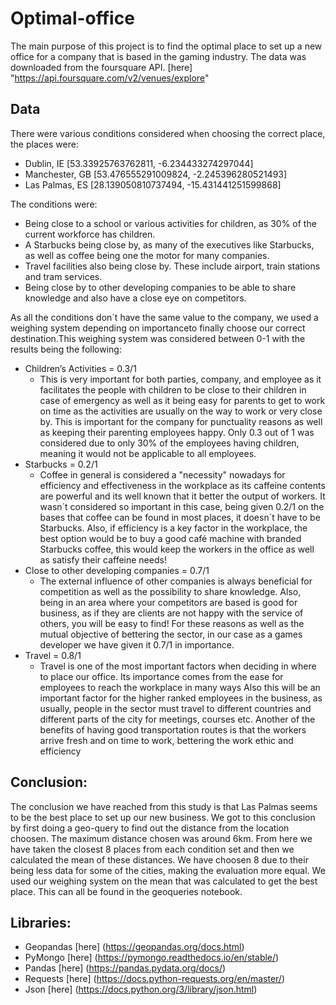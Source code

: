 # Optimal-office

The main purpose of this project is to find the optimal place to set up a new office for a company that is based in the gaming industry. The data was downloaded from the foursquare API. [here] "https://api.foursquare.com/v2/venues/explore"


## Data
There were various conditions considered when choosing the correct place, the places were:
- Dublin, IE [53.33925763762811, -6.234433274297044]
- Manchester, GB [53.476555291009824, -2.245396280521493]
- Las Palmas, ES [28.139050810737494, -15.431441251599868]

The conditions were:
- Being close to a school or various activities for children, as 30% of the current workforce has children. 
- A Starbucks being close by, as many of the executives like Starbucks, as well as coffee being one the motor for many companies.
- Travel facilities also being close by. These include airport, train stations and tram services.
- Being close by to other developing companies to be able to share knowledge and also have a close eye on competitors.

As all the conditions don´t have the same value to the company, we used a weighing system depending on importanceto finally choose our correct destination.This weighing system was considered between 0-1 with the results being the following:

- Children’s Activities = 0.3/1
	- This is very important for both parties, company, and employee as it facilitates the people with children to be close to their children in case of emergency as well as it being easy for parents to get to work on time as the activities are usually on the way to work or very close by. This is important for the company for punctuality reasons as well as keeping their parenting employees happy. Only 0.3 out of 1 was considered due to only 30% of the employees having children, meaning it would not be applicable to all employees.
- Starbucks = 0.2/1
    - Coffee in general is considered a "necessity" nowadays for efficiency and effectiveness in the workplace as its caffeine contents are powerful and its well known that it better the output of workers. It wasn´t considered so important in this case, being given 0.2/1 on the bases that coffee can be found in most places, it doesn´t have to be Starbucks. Also, if efficiency is a key factor in the workplace, the best option would be to buy a good café machine with branded Starbucks coffee, this would keep the workers in the office as well as satisfy their caffeine needs!
- Close to other developing companies = 0.7/1
    - The external influence of other companies is always beneficial for competition as well as the possibility to share knowledge. Also, being in an area where your competitors are based is good for business, as if they are clients are not happy with the service of others, you will be easy to find! For these reasons as well as the mutual objective of bettering the sector, in our case as a games developer we have given it 0.7/1 in importance.
- Travel = 0.8/1
    - Travel is one of the most important factors when deciding in where to place our office. Its importance comes from the ease for employees to reach the workplace in many ways Also this will be an important factor for the higher ranked employees in the business, as usually, people in the sector must travel to different countries and different parts of the city for meetings, courses etc. Another of the benefits of having good transportation routes is that the workers arrive fresh and on time to work, bettering the work ethic and efficiency

## Conclusion:
The conclusion we have reached from this study is that Las Palmas seems to be the best place to set up our new business. We got to this conclusion by first doing a geo-query to find out the distance from the location choosen. The maximum distance chosen was around 6km. From here we have taken the closest 8 places from each condition set and then we calculated the mean of these distances. We have choosen 8 due to their being less data for some of the cities, making the evaluation more equal. We used our weighing system on the mean that was calculated to get the best place. This can all be found in the geoqueries notebook.



## Libraries:
-	Geopandas [here] (https://geopandas.org/docs.html)
-	PyMongo [here] (https://pymongo.readthedocs.io/en/stable/)
-	Pandas [here] (https://pandas.pydata.org/docs/)
-	Requests [here] (https://docs.python-requests.org/en/master/)
-	Json [here] (https://docs.python.org/3/library/json.html)

